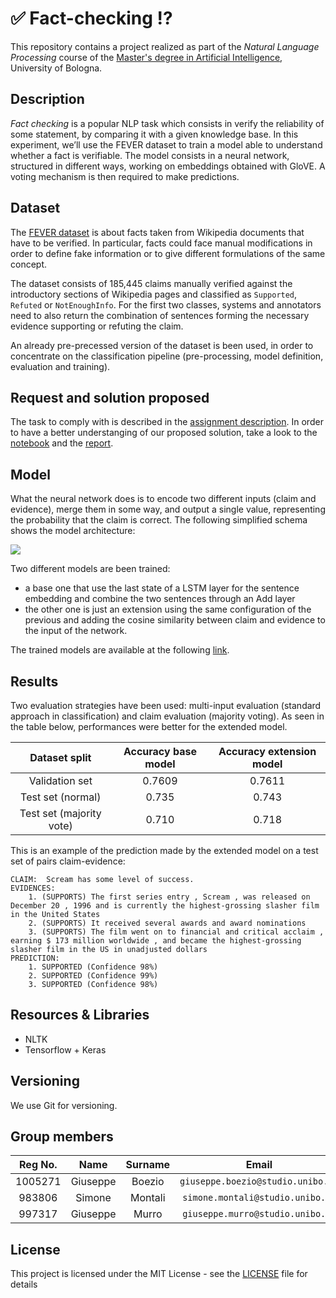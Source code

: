# ✅ Fact-checking ⁉️

This repository contains a project realized as part of the *Natural Language Processing* course of the [Master's degree in Artificial Intelligence](https://corsi.unibo.it/2cycle/artificial-intelligence), University of Bologna.

## Description

*Fact checking* is a popular NLP task which consists in verify the reliability of some statement, by comparing it with a given knowledge base. In this experiment, we’ll use the FEVER dataset to train a model able to understand whether a fact is verifiable. The model consists in a neural network, structured in different ways, working on embeddings obtained with GloVE. A voting mechanism is then required to make predictions.

## Dataset
The [FEVER dataset](https://fever.ai) is about facts taken from Wikipedia documents that have to be verified. In particular, facts could face manual modifications in order to define fake information or to give different formulations of the same concept.

The dataset consists of 185,445 claims manually verified against the introductory sections of Wikipedia pages and classified as ```Supported```, ```Refuted``` or ```NotEnoughInfo```. For the first two classes, systems and annotators need to also return the combination of sentences forming the necessary evidence supporting or refuting the claim.

An already pre-precessed version of the dataset is been used, in order to concentrate on the classification pipeline (pre-processing, model definition, evaluation and training).

## Request and solution proposed
The task to comply with is described in the [assignment description](./Assignment_2.ipynb).
In order to have a better understanging of our proposed solution, take a look to the [notebook](./FactChecking.ipynb) and the [report](./report.pdf).

## Model
What the neural network does is to encode two different inputs (claim and evidence), merge them in some way, and output a single value, representing the probability that the claim is correct. The following simplified schema shows the model architecture:


![](https://drive.google.com/uc?export=view&id=1Wm_YBnFwgJtxcWEBpPbTBEVkpKaL08Jp)

Two different models are been trained: 
- a base one that use the last state of a LSTM layer for the sentence embedding and combine the two sentences through an Add layer
- the other one is just an extension using the same configuration of the previous and adding the cosine similarity between claim and evidence to the input of the network.

The trained models are available at the following [link](https://drive.google.com/drive/folders/1Ec8iRzONGmZ7Z9J8dCs4x-mVxei5wOgO?usp=sharing).

## Results
Two evaluation strategies have been used: multi-input evaluation (standard approach in classification) and claim evaluation (majority voting).
As seen in the table below, performances were better for the extended model.

|       Dataset split      | Accuracy base model | Accuracy extension model |
|:------------------------:|:----------:|:---------------:|
|      Validation set      |   0.7609   |     0.7611      |
|    Test set (normal)     |   0.735    |      0.743      |
| Test set (majority vote) |   0.710    |      0.718      |


This is an example of the prediction made by the extended model on a test set of pairs claim-evidence:
```
CLAIM:  Scream has some level of success.
EVIDENCES:
	1. (SUPPORTS) The first series entry , Scream , was released on December 20 , 1996 and is currently the highest-grossing slasher film in the United States 
	2. (SUPPORTS) It received several awards and award nominations 
	3. (SUPPORTS) The film went on to financial and critical acclaim , earning $ 173 million worldwide , and became the highest-grossing slasher film in the US in unadjusted dollars 
PREDICTION:
	1. SUPPORTED (Confidence 98%)
	2. SUPPORTED (Confidence 99%)
	3. SUPPORTED (Confidence 98%)
```

## Resources & Libraries

* NLTK
* Tensorflow + Keras



## Versioning

We use Git for versioning.



## Group members

| Reg No. |   Name    |  Surname  |                 Email                  |                       Username                        |
| :-----: | :-------: | :-------: | :------------------------------------: | :---------------------------------------------------: |
| 1005271 | Giuseppe  |   Boezio  | `giuseppe.boezio@studio.unibo.it`      | [_giuseppeboezio_](https://github.com/giuseppeboezio) |
|  983806 | Simone    |  Montali  |    `simone.montali@studio.unibo.it`    |         [_montali_](https://github.com/montali)         |
|  997317 | Giuseppe  |    Murro  |    `giuseppe.murro@studio.unibo.it`    |         [_gmurro_](https://github.com/gmurro)         |



## License

This project is licensed under the MIT License - see the [LICENSE](./LICENSE) file for details
